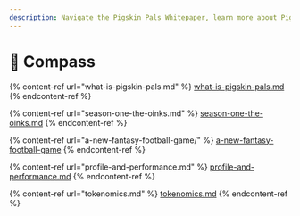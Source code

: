 ```yaml
---
description: Navigate the Pigskin Pals Whitepaper, learn more about Pigskin Pals below!
---
```


# 🧭 Compass



{% content-ref url="what-is-pigskin-pals.md" %}
[what-is-pigskin-pals.md](what-is-pigskin-pals.md)
{% endcontent-ref %}

{% content-ref url="season-one-the-oinks.md" %}
[season-one-the-oinks.md](season-one-the-oinks.md)
{% endcontent-ref %}

{% content-ref url="a-new-fantasy-football-game/" %}
[a-new-fantasy-football-game](a-new-fantasy-football-game/)
{% endcontent-ref %}

{% content-ref url="profile-and-performance.md" %}
[profile-and-performance.md](profile-and-performance.md)
{% endcontent-ref %}

{% content-ref url="tokenomics.md" %}
[tokenomics.md](tokenomics.md)
{% endcontent-ref %}
